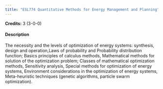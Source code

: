 ```yaml
---
title: "ESL774 Quantitative Methods for Energy Management and Planning"
---
```

**Credits:** 3 (3-0-0)

#### Description
The necessity and the levels of optimization of energy systems: synthesis, design and operation,Laws of probability and Probability distribution function; Basics principles of calculus methods, Mathematical methods for solution of the optimization problem; Classes of mathematical optimization methods, Sensitivity analysis, Special methods for optimization of energy systems, Environment considerations in the optimization of energy systems, Meta-heuristic techniques (genetic algorithms, particle swarm optimization).